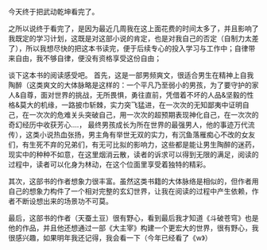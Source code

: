 今天终于把武动乾坤看完了。

之所以说终于看完了，是因为最近几周我在这上面花费的时间太多了，并且影响了我既定的学习计划，这既是对这部小说的肯定，也是对我自己的否定（自制力太差了），所以我想尽快的把这本书读完，便于后续专心的投入学习与工作中；自律带来自由，我不够自律，便没有资格享受这份自由；

谈下这本书的阅读感受吧。
首先，这是一部男频爽文，很适合男生在精神上自我陶醉（这类爽文的大体脉略是这样的：一个平凡乃至弱小的男孩，为了要守护的家人&自尊，面对世界的挑战，无所畏惧，勇往直前，凭借着不坏的人品&坚毅的性格&莫大的机缘，一路披巾斩棘，实力突飞猛进，在一次次的无知鄙夷中证明自己，在一次次的危难关头突破自己，用一次次的超预期表现神化自己，在一次次的奇幻经历中收获芳心....， 最终男孩成长为所在世界的最强男人，他的事迹万代流传），这类小说热血张扬，男主角有举世无双的实力，有沉鱼落雁痴心不改的女友们，有生死不弃的兄弟们，有无可比拟的影响力，这些都是能让男生陶醉的迷药，现实中的种种不如意，在这里烟消云散，读者的诉求可以得到无限的满足，阅读的过程中，读者可以化身为林动，在这个位面里享受着独特的精彩。

其次，这部书的作者想象力很丰富。虽然这类书籍的大体脉络是相似的，但作者用自己的想象力构件了一个相对完整的玄幻世界，让我在阅读的过程中产生依赖，作者不断设想出来的场景功不可莫。

最后，这部书的作者（天蚕土豆）很有野心，看到最后我才知道《斗破苍穹》也是他的作品，并且他还想通过一部《大主宰》构建一个更宏大的世界，很有野心，我很感兴趣，如果明年我还记得，我会看一下（今年已经看了《w》）

